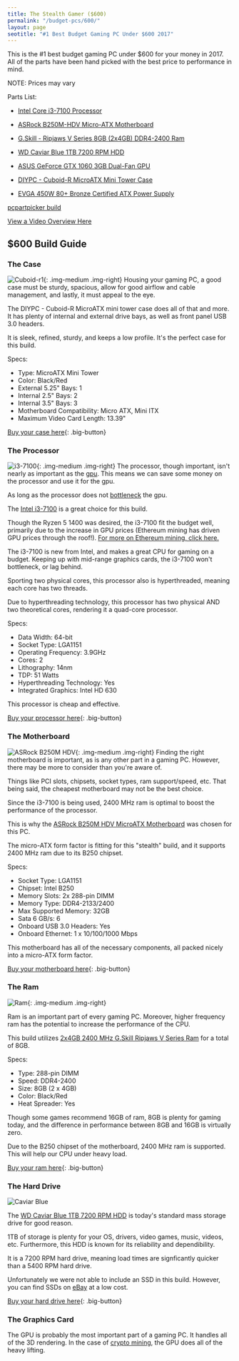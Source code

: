 ```yaml
---
title: The Stealth Gamer ($600)
permalink: "/budget-pcs/600/"
layout: page
seotitle: "#1 Best Budget Gaming PC Under $600 2017" 
---
```


This is the #1 best budget gaming PC under $600 for your money in 2017. All of the parts have been hand picked with the best price to performance in mind.

NOTE: Prices may vary 

Parts List: 

* [Intel Core i3-7100 Processor](https://www.amazon.com/gp/product/B01NCESRJX/ref=as_li_tl?ie=UTF8&tag=cryptocurrency06-20&camp=1789&creative=9325&linkCode=as2&creativeASIN=B01NCESRJX&linkId=fac1805aac3fc25a5d6e98b6b2469e48)

* [ASRock B250M-HDV Micro-ATX Motherboard](https://www.amazon.com/gp/product/B01N9BY912/ref=as_li_tl?ie=UTF8&tag=cryptocurrency06-20&camp=1789&creative=9325&linkCode=as2&creativeASIN=B01N9BY912&linkId=6b6b6e19af89dfba6b3f388ed0e6834c)

* [G.Skill - Ripjaws V Series 8GB (2x4GB) DDR4-2400 Ram](https://www.amazon.com/gp/product/B013GHSKR8/ref=as_li_tl?ie=UTF8&tag=cryptocurrency06-20&camp=1789&creative=9325&linkCode=as2&creativeASIN=B013GHSKR8&linkId=0d7334df1529271aaa95c45fa55c1e7f)

* [WD Caviar Blue 1TB 7200 RPM HDD](https://www.amazon.com/gp/product/B0088PUEPK/ref=as_li_tl?ie=UTF8&tag=cryptocurrency06-20&camp=1789&creative=9325&linkCode=as2&creativeASIN=B0088PUEPK&linkId=ebd1ec7b7b862a7d17070d2b1ea21b01)

* [ASUS GeForce GTX 1060 3GB Dual-Fan GPU](https://www.amazon.com/gp/product/B01KMVHB6M/ref=as_li_tl?ie=UTF8&tag=cryptocurrency06-20&camp=1789&creative=9325&linkCode=as2&creativeASIN=B01KMVHB6M&linkId=aec81717edcff45b3aeba975cf39c359)

* [DIYPC - Cuboid-R MicroATX Mini Tower Case](https://www.amazon.com/gp/product/B01AJBRVUQ/ref=as_li_tl?ie=UTF8&tag=cryptocurrency06-20&camp=1789&creative=9325&linkCode=as2&creativeASIN=B01AJBRVUQ&linkId=0fc2541ae26085be3fa95cc78f5af70c)

* [EVGA 450W 80+ Bronze Certified ATX Power Supply](https://www.amazon.com/gp/product/B01F5LX55K/ref=as_li_tl?ie=UTF8&tag=cryptocurrency06-20&camp=1789&creative=9325&linkCode=as2&creativeASIN=B01F5LX55K&linkId=b4024f6293eca89ef2d4d4d1591445a9)

[pcpartpicker build](https://pcpartpicker.com/list/TyvfzM)

<a class="big-button" href="#video"> View a Video Overview Here</a> 

## $600 Build Guide

### The Case
![Cuboid-r1](/img/case/cuboid-r1.jpg "Cuboid R1"){: .img-medium .img-right}
Housing your gaming PC, a good case must be sturdy, spacious, allow for good airflow and cable management, and lastly, it must appeal to the eye. 

The DIYPC - Cuboid-R MicroATX mini tower case does all of that and more. It has plenty of internal and external drive bays, as well as front panel USB 3.0 headers.

 It is sleek, refined, sturdy, and keeps a low profile. It's the perfect case for this build.

Specs: 

* Type: MicroATX Mini Tower
* Color: Black/Red 
* External 5.25" Bays: 1
* Internal 2.5" Bays: 2
* Internal 3.5" Bays: 3
* Motherboard Compatibility: Micro ATX, Mini ITX 
* Maximum Video Card Length: 13.39"

[Buy your case here](https://www.amazon.com/gp/product/B01AJBRVUQ/ref=as_li_tl?ie=UTF8&tag=cryptocurrency06-20&camp=1789&creative=9325&linkCode=as2&creativeASIN=B01AJBRVUQ&linkId=0fc2541ae26085be3fa95cc78f5af70c){: .big-button}

### The Processor 
![i3-7100](/img/cpu/i3.png "Intel Core i3-7100"){: .img-medium .img-right}
The processor, though important, isn't nearly as important as the <a href="600gpu">gpu</a>. This means we can save some money on the processor and use it for the gpu. 

As long as the processor does not [bottleneck](http://www.tomshardware.com/answers/id-1683595/detect-cpu-bottleneck.html) the gpu. 

The [Intel i3-7100](https://www.amazon.com/gp/product/B01NCESRJX/ref=as_li_tl?ie=UTF8&tag=cryptocurrency06-20&camp=1789&creative=9325&linkCode=as2&creativeASIN=B01NCESRJX&linkId=fac1805aac3fc25a5d6e98b6b2469e48) is a great choice for this build. 

Though the Ryzen 5 1400 was desired, the i3-7100 fit the budget well, primarily due to the increase in GPU prices (Ethereum mining has driven GPU prices through the roof!). [For more on Ethereum mining, click here.](/crypto-mining/ethereum-hardware/)

The i3-7100 is new from Intel, and makes a great CPU for gaming on a budget. Keeping up with mid-range graphics cards, the i3-7100 won't bottleneck, or lag behind. 

Sporting two physical cores, this processor also is hyperthreaded, meaning each core has two threads. 

Due to hyperthreading technology, this processor has two physical AND two theoretical cores, rendering it a quad-core processor. 

Specs: 

* Data Width: 64-bit
* Socket Type: LGA1151
* Operating Frequency: 3.9GHz 
* Cores: 2
* Lithography: 14nm
* TDP: 51 Watts
* Hyperthreading Technology: Yes
* Integrated Graphics: Intel HD 630

This processor is cheap and effective. 

[Buy your processor here](https://www.amazon.com/gp/product/B01NCESRJX/ref=as_li_tl?ie=UTF8&tag=cryptocurrency06-20&camp=1789&creative=9325&linkCode=as2&creativeASIN=B01NCESRJX&linkId=fac1805aac3fc25a5d6e98b6b2469e48){: .big-button}

### The Motherboard
![ASRock B250M HDV](/img/mobo/asrock-b250m-hdv.png "ASRock B250M HDV"){: .img-medium .img-right}
Finding the right motherboard is important, as is any other part in a gaming PC. However, there may be more to consider than you're aware of. 

Things like PCI slots, chipsets, socket types, ram support/speed, etc. That being said, the cheapest motherboard may not be the best choice. 

Since the i3-7100 is being used, 2400 MHz ram is optimal to boost the performance of the processor. 

This is why the [ASRock B250M HDV MicroATX Motherboard](https://www.amazon.com/gp/product/B01N9BY912/ref=as_li_tl?ie=UTF8&tag=cryptocurrency06-20&camp=1789&creative=9325&linkCode=as2&creativeASIN=B01N9BY912&linkId=6b6b6e19af89dfba6b3f388ed0e6834c) was chosen for this PC. 

The micro-ATX form factor is fitting for this "stealth" build, and it supports 2400 MHz ram due to its B250 chipset. 

Specs:

* Socket Type: LGA1151
* Chipset: Intel B250
* Memory Slots: 2x 288-pin DIMM
* Memory Type: DDR4-2133/2400
* Max Supported Memory: 32GB
* Sata 6 GB/s: 6
* Onboard USB 3.0 Headers: Yes
* Onboard Ethernet: 1 x 10/100/1000 Mbps

This motherboard has all of the necessary components, all packed nicely into a micro-ATX form factor. 

[Buy your motherboard here](https://www.amazon.com/gp/product/B01N9BY912/ref=as_li_tl?ie=UTF8&tag=cryptocurrency06-20&camp=1789&creative=9325&linkCode=as2&creativeASIN=B01N9BY912&linkId=6b6b6e19af89dfba6b3f388ed0e6834c){: .big-button}

### The Ram 
![Ram](/img/ram/gskill-v-2x4.png "Ripjaws V Series 2x4GB 2400 MHz"){: .img-medium .img-right}

Ram is an important part of every gaming PC. Moreover, higher frequency ram has the potential to increase the performance of the CPU. 

This build utilizes [2x4GB 2400 MHz G.Skill Ripjaws V Series Ram](https://www.amazon.com/gp/product/B013GHSKR8/ref=as_li_tl?ie=UTF8&tag=cryptocurrency06-20&camp=1789&creative=9325&linkCode=as2&creativeASIN=B013GHSKR8&linkId=0d7334df1529271aaa95c45fa55c1e7f) for a total of 8GB. 

Specs:

* Type: 288-pin DIMM
* Speed: DDR4-2400
* Size: 8GB (2 x 4GB)
* Color: Black/Red
* Heat Spreader: Yes

Though some games recommend 16GB of ram, 8GB is plenty for gaming today, and the difference in performance between 8GB and 16GB is virtually zero. 

Due to the B250 chipset of the motherboard, 2400 MHz ram is supported. This will help our CPU under heavy load. 

[Buy your ram here](https://www.amazon.com/gp/product/B013GHSKR8/ref=as_li_tl?ie=UTF8&tag=cryptocurrency06-20&camp=1789&creative=9325&linkCode=as2&creativeASIN=B013GHSKR8&linkId=0d7334df1529271aaa95c45fa55c1e7f){: .big-button}

### The Hard Drive 
![Caviar Blue](/img/hdd/1tb.png  "1TB Hard Drive")

The [WD Caviar Blue 1TB 7200 RPM HDD](https://www.amazon.com/gp/product/B0088PUEPK/ref=as_li_tl?ie=UTF8&tag=cryptocurrency06-20&camp=1789&creative=9325&linkCode=as2&creativeASIN=B0088PUEPK&linkId=ebd1ec7b7b862a7d17070d2b1ea21b01) is today's standard mass storage drive for good reason. 

1TB of storage is plenty for your OS, drivers, video games, music, videos, etc. Furthermore, this HDD is known for its reliability and dependibility. 

It is a 7200 RPM hard drive, meaning load times are signficantly quicker than a 5400 RPM hard drive. 

Unfortunately we were not able to include an SSD in this build. However, you can find SSDs on [eBay](http://rover.ebay.com/rover/1/711-53200-19255-0/1?icep_ff3=9&pub=5575177097&toolid=10001&campid=5338146172&customid=&icep_uq=solid+state+drive&icep_sellerId=&icep_ex_kw=&icep_sortBy=12&icep_catId=&icep_minPrice=&icep_maxPrice=&ipn=psmain&icep_vectorid=229466&kwid=902099&mtid=824&kw=lg) at a low cost.

[Buy your hard drive here](https://www.amazon.com/gp/product/B0088PUEPK/ref=as_li_tl?ie=UTF8&tag=cryptocurrency06-20&camp=1789&creative=9325&linkCode=as2&creativeASIN=B0088PUEPK&linkId=ebd1ec7b7b862a7d17070d2b1ea21b01){: .big-button} 

### The Graphics Card 

The GPU is probably the most important part of a gaming PC. It handles all of the 3D rendering. In the case of [crypto mining](/crypto-mining/), the GPU does all of the heavy lifting. 



<a id="video"></a>



